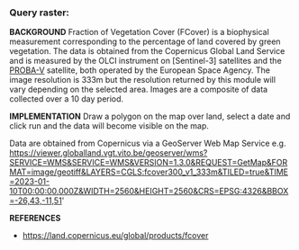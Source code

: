 ### **Query raster:**

**BACKGROUND**
Fraction of Vegetation Cover (FCover) is a biophysical measurement corresponding to the percentage of land covered by green vegetation. The data is obtained from the Copernicus Global Land Service and is measured by the OLCI instrument on [Sentinel-3] satellites and the [PROBA-V](https://en.wikipedia.org/wiki/PROBA-V) satellite, both operated by the European Space Agency. The image resolution is 333m but the resolution returned by this module will vary depending on the selected area. Images are a composite of data collected over a 10 day period.

**IMPLEMENTATION**
Draw a polygon on the map over land, select a date and click run and the data will become visible on the map.

Data are obtained from Copernicus via a GeoServer Web Map Service e.g. https://viewer.globalland.vgt.vito.be/geoserver/wms?SERVICE=WMS&SERVICE=WMS&VERSION=1.3.0&REQUEST=GetMap&FORMAT=image/geotiff&LAYERS=CGLS:fcover300_v1_333m&TILED=true&TIME=2023-01-10T00:00:00.000Z&WIDTH=2560&HEIGHT=2560&CRS=EPSG:4326&BBOX=-26,43,-11,51'

**REFERENCES**
* https://land.copernicus.eu/global/products/fcover
